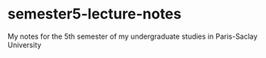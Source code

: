 # semester5-lecture-notes
My notes for the 5th semester of my undergraduate studies in Paris-Saclay University
